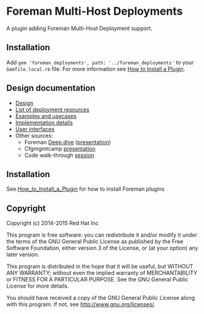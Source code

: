 # Foreman Multi-Host Deployments

A plugin adding Foreman Multi-Host Deployment support.

## Installation

Add `gem 'foreman_deployments', path: '../foreman_deployments'` to your `Gemfile.local.rb` file.
For more information see
[How to Install a Plugin](http://projects.theforeman.org/projects/foreman/wiki/How_to_Install_a_Plugin).


## Design documentation

* [Design](doc/design.md)
* [List of deployment resources](doc/resources.md)
* [Examples and usecases](doc/examples.md)
* [Implementation details](doc/design.md)
* [User interfaces](doc/user_interfaces.md)
* Other sources:
  * Foreman [Deep dive](https://www.youtube.com/watch?v=CFPLGfA6-jU) ([presentation](https://drive.google.com/file/d/0B4ZecfmLdabga0c2SGNqN1ZDQzg/view?usp=sharing))
  * Cfgmgmtcamp [presentation](http://blog.pitr.ch/presentations/2015/cfgmgmtcamp/)
  * Code walk-through [session](https://bluejeans.com/s/83Q9/)


## Installation

See [How_to_Install_a_Plugin](http://projects.theforeman.org/projects/foreman/wiki/How_to_Install_a_Plugin)
for how to install Foreman plugins


## Copyright

Copyright (c) 2014-2015 Red Hat Inc

This program is free software: you can redistribute it and/or modify
it under the terms of the GNU General Public License as published by
the Free Software Foundation, either version 3 of the License, or
(at your option) any later version.

This program is distributed in the hope that it will be useful,
but WITHOUT ANY WARRANTY; without even the implied warranty of
MERCHANTABILITY or FITNESS FOR A PARTICULAR PURPOSE.  See the
GNU General Public License for more details.

You should have received a copy of the GNU General Public License
along with this program.  If not, see <http://www.gnu.org/licenses/>.

